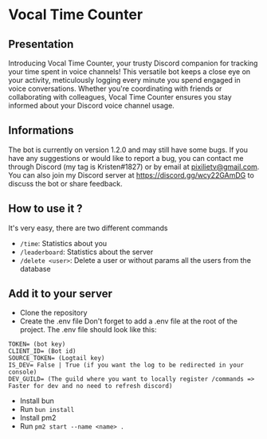 # Vocal Time Counter

## Presentation
Introducing Vocal Time Counter, your trusty Discord companion for tracking your time spent in voice channels! This versatile bot keeps a close eye on your activity, meticulously logging every minute you spend engaged in voice conversations. Whether you're coordinating with friends or collaborating with colleagues, Vocal Time Counter ensures you stay informed about your Discord voice channel usage.

## Informations
The bot is currently on version 1.2.0 and may still have some bugs. If you have any suggestions or would like to report a bug, you can contact me through Discord (my tag is Kristen#1827) or by email at pixilietv@gmail.com. You can also join my Discord server at https://discord.gg/wcy22GAmDG to discuss the bot or share feedback.

## How to use it ?
It's very easy, there are two different commands
- ``/time``: Statistics about you
- ``/leaderboard``: Statistics about the server
- ``/delete <user>``: Delete a user or without params all the users from the database


## Add it to your server
- Clone the repository
- Create the .env file
Don't forget to add a .env file at the root of the project.
The .env file should look like this:
```env
TOKEN= (bot key)
CLIENT_ID= (Bot id)
SOURCE_TOKEN= (Logtail key)
IS_DEV= False | True (if you want the log to be redirected in your console)
DEV_GUILD= (The guild where you want to locally register /commands => Faster for dev and no need to refresh discord)
```
- Install bun
- Run ``bun install``
- Install pm2
- Run ``pm2 start --name <name> .``
